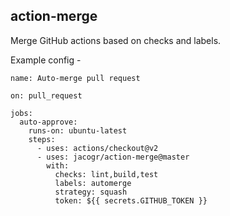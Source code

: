 ## action-merge

Merge GitHub actions based on checks and labels.

Example config -

```
name: Auto-merge pull request

on: pull_request

jobs:
  auto-approve:
    runs-on: ubuntu-latest
    steps:
      - uses: actions/checkout@v2
      - uses: jacogr/action-merge@master
        with:
          checks: lint,build,test
          labels: automerge
		  strategy: squash
          token: ${{ secrets.GITHUB_TOKEN }}
```
